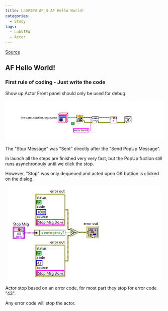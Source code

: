 ```yaml
---
title: LabVIEW AF_3 AF Hello World!
categories:
  - Study
tags:
  - LabVIEW
  - Actor
---
```

[Source](https://www.youtube.com/watch?v=2k3ZDwJolbA&list=PLmF-6jvwRvVNFzBjzh4bQDjFbv6lShcth)

## AF Hello World!

### First rule of coding - Just write the code

Show up Actor Front panel should only be used for debug.

<p align="center"> <img src="/assets/images/LabVIEW Actor Framework/3/First Actor.PNG"> </p>
The "Stop Message" was "Sent" directly after the "Send PopUp Message".

In launch all the steps are finished very very fast, but the PopUp fuction still runs asynchronouly until we click the stop. 

However, "Stop" was only dequeued and acted upon OK buttion is clicked on the dialog.
<p align="center"> <img src="/assets/images/LabVIEW Actor Framework/3/Takeaway.PNG"> </p>

Actor stop based on an error code, for most part they stop for error code "43".

Any error code will stop the actor.
